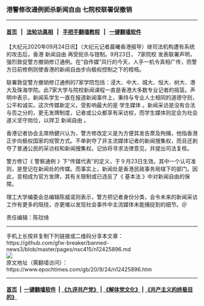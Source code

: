 ### 港警修改通例扼杀新闻自由 七院校联署促撤销
------------------------

#### [首页](https://github.com/gfw-breaker/banned-news3/blob/master/README.md) &nbsp;&nbsp;|&nbsp;&nbsp; [法轮功真相](https://github.com/begood0513/basic/blob/master/README.md)  &nbsp;&nbsp;|&nbsp;&nbsp; [手把手翻墙教程](https://github.com/gfw-breaker/guides/wiki)  &nbsp;&nbsp;|&nbsp;&nbsp; [一键翻墙软件](https://github.com/gfw-breaker/nogfw/blob/master/README.md)  



<div><p>
 【大纪元2020年09月24日讯】（大纪元记者晨曦香港报导）继司法机构遭有系统的攻击后，香港
 <ok href="https://www.epochtimes.com/gb/tag/%E6%96%B0%E9%97%BB%E8%87%AA%E7%94%B1.html">
  新闻自由
 </ok>
 再受扼杀与钳制。9月23日，
 <ok href="https://www.epochtimes.com/gb/tag/7%E5%AE%B6%E9%99%A2%E6%A0%A1.html">
  7家院校
 </ok>
 发表联署声明，强烈敦促警方撤销修订通例。在“自传媒”风行的今天，人手一机令真相广传，而警方日前修例则使香港的新闻自由步向极权控制之下的桎梏。
</p>
<p>
 联署敦促警方撤销修订通例的7家学院包括：浸大、中大、城大、恒大、树大、港大及珠海学院。此7家大学与院校新闻课程一直是香港大多数专业记者的摇篮。声明中表示，新闻系学生一直在报道新闻事件上，秉持与专业人士相同的道德守则，公平和诚实。这次传媒新定义，受影响最大的是
 <ok href="https://www.epochtimes.com/gb/tag/%E5%AD%A6%E7%94%9F%E5%AA%92%E4%BD%93.html">
  学生媒体
 </ok>
 。新闻采访是没有合法与否之分的，更无发牌制度，记者或公众都享有采访权，而学生媒体则定会为社会道义坚守岗位，以捍卫
 <ok href="https://www.epochtimes.com/gb/tag/%E6%96%B0%E9%97%BB%E8%87%AA%E7%94%B1.html">
  新闻自由
 </ok>
 。
</p>
<p>
 香港记者协会主席杨健兴认为，警方修改定义是为方便其发告票及拘捕，他指香港正步向极权国家的规管方式。不单剥夺了非主流媒体记者的新闻搜集权，而且还剥夺了普通公民的采访权和新闻搜集权。记协将寻求法律意见，并提出司法复核。
</p>
<p>
 警方修订《
 <ok href="https://www.epochtimes.com/gb/tag/%E8%AD%A6%E5%AF%9F%E9%80%9A%E4%BE%8B.html">
  警察通例
 </ok>
 》下“传媒代表”的定义，于９月23日生效。其中一个认可准则，是登记在新闻处的传媒。而事实上，新闻处是香港民政事务局辖下的部门。因此，变相成为官方发牌，其有关限制或已违反了《
 <ok href="https://www.epochtimes.com/gb/tag/%E5%9F%BA%E6%9C%AC%E6%B3%95.html">
  基本法
 </ok>
 》中对新闻自由的保障。
</p>
<p>
 理工大学编委会总编辑陈威诺则表示，警方把记者身份分类，会令未来的新闻采访工作有更多的阻挠，亦更难以发现社会事件中主流媒体未能捕捉到的细节。＠
</p>
<p>
 责任编辑：陈玟绮
</p>
</div>
<hr/>
手机上长按并复制下列链接或二维码分享本文章：<br/>
https://github.com/gfw-breaker/banned-news3/blob/master/pages/nsc415/n12425896.md <br/>
<a href='https://github.com/gfw-breaker/banned-news3/blob/master/pages/nsc415/n12425896.md'><img src='https://github.com/gfw-breaker/banned-news3/blob/master/pages/nsc415/n12425896.md.png'/></a> <br/>
原文地址（需翻墙访问）：https://www.epochtimes.com/gb/20/9/24/n12425896.htm


------------------------
#### [首页](https://github.com/gfw-breaker/banned-news3/blob/master/README.md) &nbsp;|&nbsp; [一键翻墙软件](https://github.com/gfw-breaker/nogfw/blob/master/README.md) &nbsp;| [《九评共产党》](https://github.com/gfw-breaker/9ping.md/blob/master/README.md#九评之一评共产党是什么) | [《解体党文化》](https://github.com/gfw-breaker/jtdwh.md/blob/master/README.md) | [《共产主义的终极目的》](https://github.com/gfw-breaker/gczydzjmd.md/blob/master/README.md)


<img src='http://gfw-breaker.win/banned-news3/pages/nsc415/n12425896.md' width='0px' height='0px'/>
